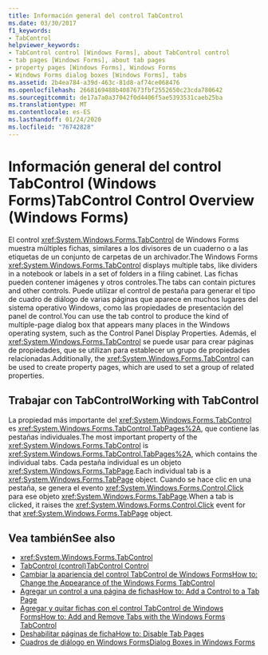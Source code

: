 ```yaml
---
title: Información general del control TabControl
ms.date: 03/30/2017
f1_keywords:
- TabControl
helpviewer_keywords:
- TabControl control [Windows Forms], about TabControl control
- tab pages [Windows Forms], about tab pages
- property pages [Windows Forms], Windows Forms
- Windows Forms dialog boxes [Windows Forms], tabs
ms.assetid: 2b4ea784-a39d-463c-81d8-af74ce068476
ms.openlocfilehash: 2668169488b4087673fbf2552650c23cda780642
ms.sourcegitcommit: de17a7a0a37042f0d4406f5ae5393531caeb25ba
ms.translationtype: MT
ms.contentlocale: es-ES
ms.lasthandoff: 01/24/2020
ms.locfileid: "76742828"
---
```

# <a name="tabcontrol-control-overview-windows-forms"></a><span data-ttu-id="8cb3c-102">Información general del control TabControl (Windows Forms)</span><span class="sxs-lookup"><span data-stu-id="8cb3c-102">TabControl Control Overview (Windows Forms)</span></span>
<span data-ttu-id="8cb3c-103">El control <xref:System.Windows.Forms.TabControl> de Windows Forms muestra múltiples fichas, similares a los divisores de un cuaderno o a las etiquetas de un conjunto de carpetas de un archivador.</span><span class="sxs-lookup"><span data-stu-id="8cb3c-103">The Windows Forms <xref:System.Windows.Forms.TabControl> displays multiple tabs, like dividers in a notebook or labels in a set of folders in a filing cabinet.</span></span> <span data-ttu-id="8cb3c-104">Las fichas pueden contener imágenes y otros controles.</span><span class="sxs-lookup"><span data-stu-id="8cb3c-104">The tabs can contain pictures and other controls.</span></span> <span data-ttu-id="8cb3c-105">Puede utilizar el control de pestaña para generar el tipo de cuadro de diálogo de varias páginas que aparece en muchos lugares del sistema operativo Windows, como las propiedades de presentación del panel de control.</span><span class="sxs-lookup"><span data-stu-id="8cb3c-105">You can use the tab control to produce the kind of multiple-page dialog box that appears many places in the Windows operating system, such as the Control Panel Display Properties.</span></span> <span data-ttu-id="8cb3c-106">Además, el <xref:System.Windows.Forms.TabControl> se puede usar para crear páginas de propiedades, que se utilizan para establecer un grupo de propiedades relacionadas.</span><span class="sxs-lookup"><span data-stu-id="8cb3c-106">Additionally, the <xref:System.Windows.Forms.TabControl> can be used to create property pages, which are used to set a group of related properties.</span></span>  
  
## <a name="working-with-tabcontrol"></a><span data-ttu-id="8cb3c-107">Trabajar con TabControl</span><span class="sxs-lookup"><span data-stu-id="8cb3c-107">Working with TabControl</span></span>  
 <span data-ttu-id="8cb3c-108">La propiedad más importante del <xref:System.Windows.Forms.TabControl> es <xref:System.Windows.Forms.TabControl.TabPages%2A>, que contiene las pestañas individuales.</span><span class="sxs-lookup"><span data-stu-id="8cb3c-108">The most important property of the <xref:System.Windows.Forms.TabControl> is <xref:System.Windows.Forms.TabControl.TabPages%2A>, which contains the individual tabs.</span></span> <span data-ttu-id="8cb3c-109">Cada pestaña individual es un objeto <xref:System.Windows.Forms.TabPage>.</span><span class="sxs-lookup"><span data-stu-id="8cb3c-109">Each individual tab is a <xref:System.Windows.Forms.TabPage> object.</span></span> <span data-ttu-id="8cb3c-110">Cuando se hace clic en una pestaña, se genera el evento <xref:System.Windows.Forms.Control.Click> para ese objeto <xref:System.Windows.Forms.TabPage>.</span><span class="sxs-lookup"><span data-stu-id="8cb3c-110">When a tab is clicked, it raises the <xref:System.Windows.Forms.Control.Click> event for that <xref:System.Windows.Forms.TabPage> object.</span></span>  
  
## <a name="see-also"></a><span data-ttu-id="8cb3c-111">Vea también</span><span class="sxs-lookup"><span data-stu-id="8cb3c-111">See also</span></span>

- <xref:System.Windows.Forms.TabControl>
- [<span data-ttu-id="8cb3c-112">TabControl (control)</span><span class="sxs-lookup"><span data-stu-id="8cb3c-112">TabControl Control</span></span>](tabcontrol-control-windows-forms.md)
- [<span data-ttu-id="8cb3c-113">Cambiar la apariencia del control TabControl de Windows Forms</span><span class="sxs-lookup"><span data-stu-id="8cb3c-113">How to: Change the Appearance of the Windows Forms TabControl</span></span>](how-to-change-the-appearance-of-the-windows-forms-tabcontrol.md)
- [<span data-ttu-id="8cb3c-114">Agregar un control a una página de fichas</span><span class="sxs-lookup"><span data-stu-id="8cb3c-114">How to: Add a Control to a Tab Page</span></span>](how-to-add-a-control-to-a-tab-page.md)
- [<span data-ttu-id="8cb3c-115">Agregar y quitar fichas con el control TabControl de Windows Forms</span><span class="sxs-lookup"><span data-stu-id="8cb3c-115">How to: Add and Remove Tabs with the Windows Forms TabControl</span></span>](how-to-add-and-remove-tabs-with-the-windows-forms-tabcontrol.md)
- [<span data-ttu-id="8cb3c-116">Deshabilitar páginas de ficha</span><span class="sxs-lookup"><span data-stu-id="8cb3c-116">How to: Disable Tab Pages</span></span>](how-to-disable-tab-pages.md)
- [<span data-ttu-id="8cb3c-117">Cuadros de diálogo en Windows Forms</span><span class="sxs-lookup"><span data-stu-id="8cb3c-117">Dialog Boxes in Windows Forms</span></span>](../dialog-boxes-in-windows-forms.md)
